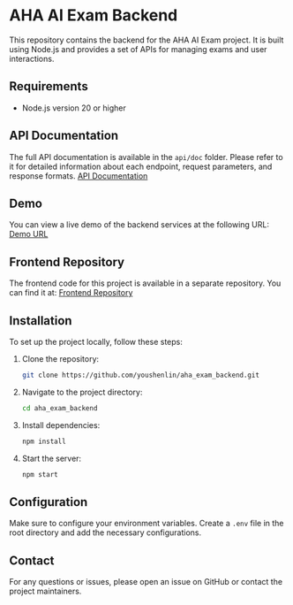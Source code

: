 # AHA AI Exam Backend

This repository contains the backend for the AHA AI Exam project. It is built using Node.js and provides a set of APIs for managing exams and user interactions.

## Requirements

-   Node.js version 20 or higher

## API Documentation

The full API documentation is available in the `api/doc` folder. Please refer to it for detailed information about each endpoint, request parameters, and response formats.
[API Documentation](https://aha_exam.chunkgo.com/api/docs)

## Demo

You can view a live demo of the backend services at the following URL:
[Demo URL](https://aha_exam.chunkgo.com)

## Frontend Repository

The frontend code for this project is available in a separate repository. You can find it at:
[Frontend Repository](https://github.com/youshenlin/aha_exam_frontend)

## Installation

To set up the project locally, follow these steps:

1. Clone the repository:

    ```bash
    git clone https://github.com/youshenlin/aha_exam_backend.git
    ```

2. Navigate to the project directory:

    ```bash
    cd aha_exam_backend
    ```

3. Install dependencies:

    ```bash
    npm install
    ```

4. Start the server:

    ```bash
    npm start
    ```

## Configuration

Make sure to configure your environment variables. Create a `.env` file in the root directory and add the necessary configurations.

## Contact

For any questions or issues, please open an issue on GitHub or contact the project maintainers.
